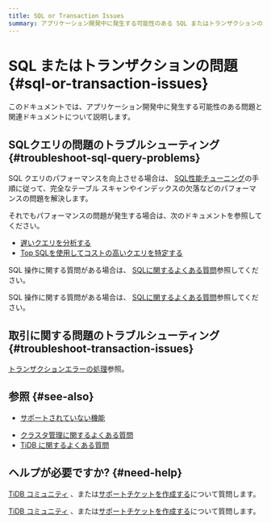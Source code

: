 ```yaml
---
title: SQL or Transaction Issues
summary: アプリケーション開発中に発生する可能性のある SQL またはトランザクションの問題をトラブルシューティングする方法を学習します。
---
```


# SQL またはトランザクションの問題 {#sql-or-transaction-issues}

このドキュメントでは、アプリケーション開発中に発生する可能性のある問題と関連ドキュメントについて説明します。

## SQLクエリの問題のトラブルシューティング {#troubleshoot-sql-query-problems}

SQL クエリのパフォーマンスを向上させる場合は、 [SQL性能チューニング](/develop/dev-guide-optimize-sql-overview.md)の手順に従って、完全なテーブル スキャンやインデックスの欠落などのパフォーマンスの問題を解決します。

<CustomContent platform="tidb">

それでもパフォーマンスの問題が発生する場合は、次のドキュメントを参照してください。

-   [遅いクエリを分析する](/analyze-slow-queries.md)
-   [Top SQLを使用してコストの高いクエリを特定する](/dashboard/top-sql.md)

SQL 操作に関する質問がある場合は、 [SQLに関するよくある質問](/faq/sql-faq.md)参照してください。

</CustomContent>

<CustomContent platform="tidb-cloud">

SQL 操作に関する質問がある場合は、 [SQLに関するよくある質問](https://docs.pingcap.com/tidb/stable/sql-faq)参照してください。

</CustomContent>

## 取引に関する問題のトラブルシューティング {#troubleshoot-transaction-issues}

[トランザクションエラーの処理](/develop/dev-guide-transaction-troubleshoot.md)参照。

## 参照 {#see-also}

-   [サポートされていない機能](/mysql-compatibility.md#unsupported-features)

<CustomContent platform="tidb">

-   [クラスタ管理に関するよくある質問](/faq/manage-cluster-faq.md)
-   [TiDB に関するよくある質問](/faq/tidb-faq.md)

</CustomContent>

## ヘルプが必要ですか? {#need-help}

<CustomContent platform="tidb">

[TiDB コミュニティ](https://ask.pingcap.com/) 、または[サポートチケットを作成する](/support.md)について質問します。

</CustomContent>

<CustomContent platform="tidb-cloud">

[TiDB コミュニティ](https://ask.pingcap.com/) 、または[サポートチケットを作成する](https://support.pingcap.com/)について質問します。

</CustomContent>
